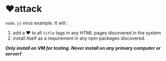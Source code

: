 # ❤️attack
`node.js` virus example. It will : 

1. add a ❤️ to all `title` tags in any HTML pages discovered in the system 
2. install itself as a requirement in any npm packages discovered. 

***Only install on VM for testing. Never install on any primary computer or server❗***
